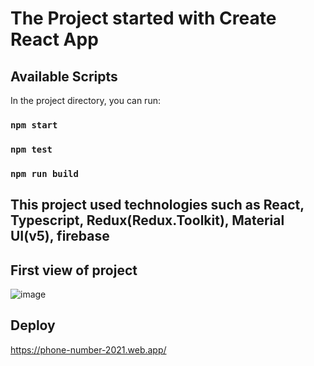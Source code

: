 # The Project started with Create React App

## Available Scripts

In the project directory, you can run:

### `npm start`

### `npm test`

### `npm run build`

## This project used technologies such as React, Typescript, Redux(Redux.Toolkit), Material UI(v5), firebase

## First view of project

![image](https://drive.google.com/file/d/1eHPiTNRrcXVq-4i9C6ov-LV2wuUMgm3Z/view?usp=sharing)

## Deploy

https://phone-number-2021.web.app/
